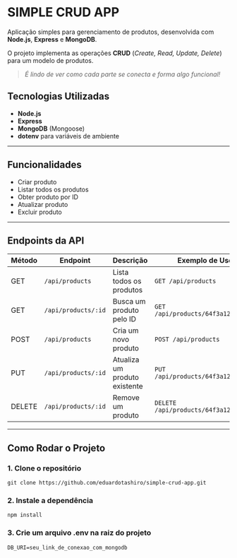 # SIMPLE CRUD APP

Aplicação simples para gerenciamento de produtos, desenvolvida com **Node.js**, **Express** e **MongoDB**.  

O projeto implementa as operações **CRUD** (_Create, Read, Update, Delete_) para um modelo de produtos.  


> _É lindo de ver como cada parte se conecta e forma algo funcional!_ 



## Tecnologias Utilizadas
- **Node.js**
- **Express**
- **MongoDB** (Mongoose)
- **dotenv** para variáveis de ambiente

---

## Funcionalidades
- Criar produto
- Listar todos os produtos
- Obter produto por ID
- Atualizar produto
- Excluir produto

---

## Endpoints da API

| Método | Endpoint              | Descrição                       | Exemplo de Uso |
|--------|----------------------|----------------------------------|----------------|
| GET    | `/api/products`      | Lista todos os produtos         | `GET /api/products` |
| GET    | `/api/products/:id`  | Busca um produto pelo ID        | `GET /api/products/64f3a123abc456` |
| POST   | `/api/products`      | Cria um novo produto            | `POST /api/products` |
| PUT    | `/api/products/:id`  | Atualiza um produto existente   | `PUT /api/products/64f3a123abc456` |
| DELETE | `/api/products/:id`  | Remove um produto               | `DELETE /api/products/64f3a123abc456` |

---

## Como Rodar o Projeto

### 1. Clone o repositório
```
git clone https://github.com/eduardotashiro/simple-crud-app.git

```
 ### 2. Instale a dependência
```
npm install
```

### 3. Crie um arquivo .env na raiz do projeto
```
DB_URI=seu_link_de_conexao_com_mongodb
```

